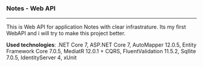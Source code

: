 ### Notes - Web API
***
This is Web API for application Notes with clear infrastrature. Its my first WebAPI and i will try to make this project better.

__Used technologies__: .NET Core 7, ASP.NET Core 7, AutoMapper 12.0.5, Entity Framework Core 7.0.5, MediatR 12.0.1 + CQRS, FluentValidation 11.5.2, Sqllite 7.0.5, IdentityServer 4, xUnit
